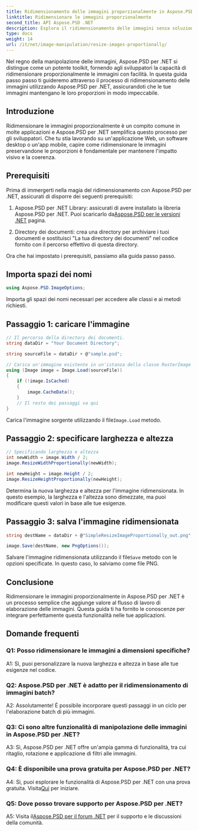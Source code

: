 ```yaml
---
title: Ridimensionamento delle immagini proporzionalmente in Aspose.PSD per .NET
linktitle: Ridimensionare le immagini proporzionalmente
second_title: API Aspose.PSD .NET
description: Esplora il ridimensionamento delle immagini senza soluzione di continuità con Aspose.PSD per .NET. Scarica la libreria, segui il nostro tutorial e migliora le tue capacità di elaborazione delle immagini.
type: docs
weight: 14
url: /it/net/image-manipulation/resize-images-proportionally/
---
```

Nel regno della manipolazione delle immagini, Aspose.PSD per .NET si distingue come un potente toolkit, fornendo agli sviluppatori la capacità di ridimensionare proporzionalmente le immagini con facilità. In questa guida passo passo ti guideremo attraverso il processo di ridimensionamento delle immagini utilizzando Aspose.PSD per .NET, assicurandoti che le tue immagini mantengano le loro proporzioni in modo impeccabile.

## Introduzione

Ridimensionare le immagini proporzionalmente è un compito comune in molte applicazioni e Aspose.PSD per .NET semplifica questo processo per gli sviluppatori. Che tu stia lavorando su un'applicazione Web, un software desktop o un'app mobile, capire come ridimensionare le immagini preservandone le proporzioni è fondamentale per mantenere l'impatto visivo e la coerenza.

## Prerequisiti

Prima di immergerti nella magia del ridimensionamento con Aspose.PSD per .NET, assicurati di disporre dei seguenti prerequisiti:

1.  Aspose.PSD per .NET Library: assicurati di avere installato la libreria Aspose.PSD per .NET. Puoi scaricarlo da[Aspose.PSD per le versioni .NET](https://releases.aspose.com/psd/net/) pagina.

2. Directory dei documenti: crea una directory per archiviare i tuoi documenti e sostituisci "La tua directory dei documenti" nel codice fornito con il percorso effettivo di questa directory.

Ora che hai impostato i prerequisiti, passiamo alla guida passo passo.

## Importa spazi dei nomi

```csharp
using Aspose.PSD.ImageOptions;
```

Importa gli spazi dei nomi necessari per accedere alle classi e ai metodi richiesti.

## Passaggio 1: caricare l'immagine

```csharp
// Il percorso della directory dei documenti.
string dataDir = "Your Document Directory";

string sourceFile = dataDir + @"sample.psd";

// Carica un'immagine esistente in un'istanza della classe RasterImage
using (Image image = Image.Load(sourceFile))
{
	if (!image.IsCached)
	{
		image.CacheData();
	}
	// Il resto dei passaggi va qui
}
```

 Carica l'immagine sorgente utilizzando il file`Image.Load` metodo.

## Passaggio 2: specificare larghezza e altezza

```csharp
// Specificando larghezza e altezza
int newWidth = image.Width / 2;
image.ResizeWidthProportionally(newWidth);

int newHeight = image.Height / 2;
image.ResizeHeightProportionally(newHeight);
```

Determina la nuova larghezza e altezza per l'immagine ridimensionata. In questo esempio, la larghezza e l'altezza sono dimezzate, ma puoi modificare questi valori in base alle tue esigenze.

## Passaggio 3: salva l'immagine ridimensionata

```csharp
string destName = dataDir + @"SimpleResizeImageProportionally_out.png";

image.Save(destName, new PngOptions());
```

 Salvare l'immagine ridimensionata utilizzando il file`Save` metodo con le opzioni specificate. In questo caso, lo salviamo come file PNG.

## Conclusione

Ridimensionare le immagini proporzionalmente in Aspose.PSD per .NET è un processo semplice che aggiunge valore al flusso di lavoro di elaborazione delle immagini. Questa guida ti ha fornito le conoscenze per integrare perfettamente questa funzionalità nelle tue applicazioni.

## Domande frequenti

### Q1: Posso ridimensionare le immagini a dimensioni specifiche?

A1: Sì, puoi personalizzare la nuova larghezza e altezza in base alle tue esigenze nel codice.

### Q2: Aspose.PSD per .NET è adatto per il ridimensionamento di immagini batch?

A2: Assolutamente! È possibile incorporare questi passaggi in un ciclo per l'elaborazione batch di più immagini.

### Q3: Ci sono altre funzionalità di manipolazione delle immagini in Aspose.PSD per .NET?

A3: Sì, Aspose.PSD per .NET offre un'ampia gamma di funzionalità, tra cui ritaglio, rotazione e applicazione di filtri alle immagini.

### Q4: È disponibile una prova gratuita per Aspose.PSD per .NET?

 A4: Sì, puoi esplorare le funzionalità di Aspose.PSD per .NET con una prova gratuita. Visita[Qui](https://releases.aspose.com/) per iniziare.

### Q5: Dove posso trovare supporto per Aspose.PSD per .NET?

 A5: Visita il[Aspose.PSD per il forum .NET](https://forum.aspose.com/c/psd/34) per il supporto e le discussioni della comunità.